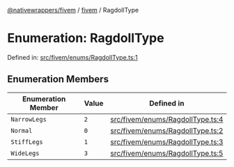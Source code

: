 [@nativewrappers/fivem](../../README.md) / [fivem](../README.md) / RagdollType

# Enumeration: RagdollType

Defined in: [src/fivem/enums/RagdollType.ts:1](https://github.com/nativewrappers/nativewrappers/blob/c60977197fc03a84e577475a74a7b129c71770ca/src/fivem/enums/RagdollType.ts#L1)

## Enumeration Members

| Enumeration Member | Value | Defined in |
| ------ | ------ | ------ |
| <a id="narrowlegs"></a> `NarrowLegs` | `2` | [src/fivem/enums/RagdollType.ts:4](https://github.com/nativewrappers/nativewrappers/blob/c60977197fc03a84e577475a74a7b129c71770ca/src/fivem/enums/RagdollType.ts#L4) |
| <a id="normal"></a> `Normal` | `0` | [src/fivem/enums/RagdollType.ts:2](https://github.com/nativewrappers/nativewrappers/blob/c60977197fc03a84e577475a74a7b129c71770ca/src/fivem/enums/RagdollType.ts#L2) |
| <a id="stifflegs"></a> `StiffLegs` | `1` | [src/fivem/enums/RagdollType.ts:3](https://github.com/nativewrappers/nativewrappers/blob/c60977197fc03a84e577475a74a7b129c71770ca/src/fivem/enums/RagdollType.ts#L3) |
| <a id="widelegs"></a> `WideLegs` | `3` | [src/fivem/enums/RagdollType.ts:5](https://github.com/nativewrappers/nativewrappers/blob/c60977197fc03a84e577475a74a7b129c71770ca/src/fivem/enums/RagdollType.ts#L5) |
